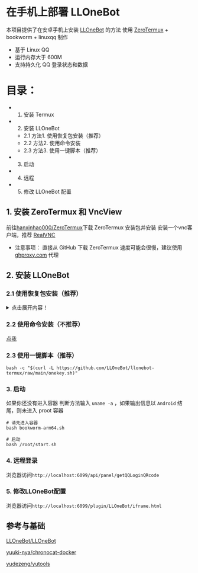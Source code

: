 # 在手机上部署 LLOneBot
本项目提供了在安卓手机上安装 [LLOneBot](https://github.com/LLOneBot/LLOneBot) 的方法
使用 [ZeroTermux](https://github.com/hanxinhao000/ZeroTermux) + bookworm + linuxqq 制作

- 基于 Linux QQ
- 运行内存大于 600M
- 支持持久化 QQ 登录状态和数据

# 目录：
- 1. 安装 Termux
- 2. 安装 LLOneBot
   * 2.1 方法1. 使用恢复包安装（推荐）
   * 2.2 方法2. 使用命令安装
   * 2.3 方法3. 使用一键脚本（推荐）
- 3. 启动
- 4. 远程
- 5. 修改 LLOneBot 配置

## 1. 安装 ZeroTermux 和 VncView
前往[hanxinhao000/ZeroTermux](https://github.com/hanxinhao000/ZeroTermux/releases)下载 ZeroTermux 安装包并安装
安装一个vnc客户端，推荐 [RealVNC](https://play.google.com/store/apps/details?id=com.realvnc.viewer.android)

- 注意事项： 
   直接从 GitHub 下载 ZeroTermux 速度可能会很慢，建议使用 [ghproxy.com](https://ghproxy.com) 代理
    
## 2. 安装 LLOneBot

### 2.1 使用恢复包安装（推荐）

<details>
  <summary>点击展开内容！</summary>

#### 2.1.1 下载恢复包
前往 [Github releases](https://github.com/LLOneBot/llonebot-termux/releases) 下载 ZeroTermux 恢复包, 并将恢复包放在 手机的 `内部存储/xinhao/data/` 目录

- 注意事项： 
    - 恢复包要放在 `内部存储/xinhao/data/`目录或者 `/sdcard/xinhao/data`目录，否则在恢复容器的时候无法找到恢复包

#### 2.1.2 恢复容器
- 打开ZeroTermux
- 恢复
    进入ZeroTermux 点击音量上键 呼出菜单栏 点击菜单栏的 `备份/恢复` 选择下载的恢复包
    输入一个容器名字点击恢复 这个过程需要等待几分钟
- 切换容器
    再次点击音量上键， 呼出菜单栏，点击菜单栏的 `容器切换` 选择刚才创建的容器 询问你是否需要重启时， 选择立即重启，接下你将进入启动界面

- 注意事项：
    - 如果音量上键无法呼出菜单，说明你的ZeroTermux版本比较旧，可以使用右滑左侧的屏幕边缘来呼出菜单栏
</details>

### 2.2 使用命令安装（不推荐）

[点我](./step-by-step/readme.md)

### 2.3 使用一键脚本（推荐）
   ```shell
   bash -c "$(curl -L https://github.com/LLOneBot/llonebot-termux/raw/main/onekey.sh)"
   ```
### 3. 启动

如果你还没有进入容器
判断方法输入 `uname -a` ，如果输出信息以 `Android` 结尾，则未进入 proot 容器
```shell
# 请先进入容器
bash bookworm-arm64.sh
```
```shell
# 启动
bash /root/start.sh
```

### 4. 远程登录
浏览器访问`http://localhost:6099/api/panel/getQQLoginQRcode`

### 5. 修改LLOneBot配置
浏览器访问`http://localhost:6099/plugin/LLOneBot/iframe.html`

## 参考与基础
[LLOneBot/LLOneBot](https://github.com/LLOneBot/LLOneBot)

[yuuki-nya/chronocat-docker](https://github.com/yuuki-nya/chronocat-docker/blob/main/Dockerfile)

[yudezeng/yutools](https://gitee.com/yudezeng/yutools)
